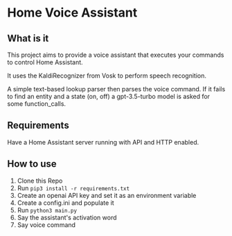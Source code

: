 # Home Voice Assistant

## What is it

This project aims to provide a voice assistant that executes your commands to control Home Assistant.

It uses the KaldiRecognizer from Vosk to perform speech recognition.

A simple text-based lookup parser then parses the voice command. If it fails to find an entity and a state (on, off) a gpt-3.5-turbo model is asked for some function_calls.

## Requirements

Have a Home Assistant server running with API and HTTP enabled.

## How to use

1. Clone this Repo
2. Run ```pip3 install -r requirements.txt```
3. Create an openai API key and set it as an environment variable
4. Create a config.ini and populate it
5. Run ```python3 main.py```
6. Say the assistant's activation word
7. Say voice command





